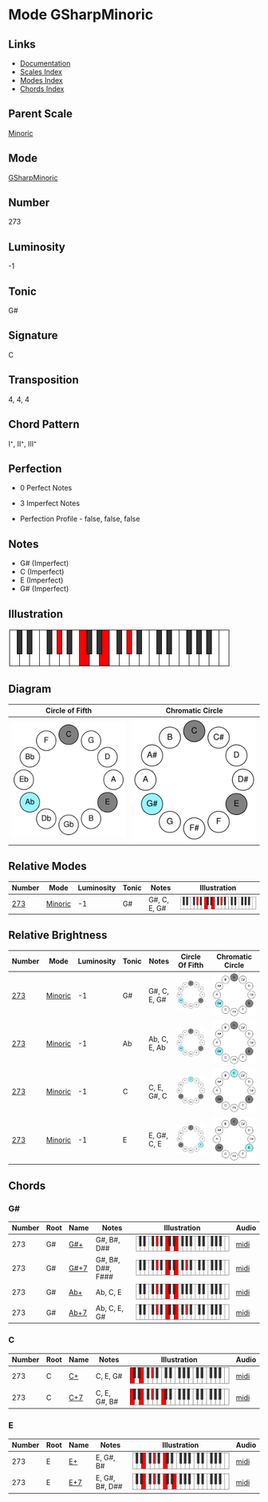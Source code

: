 # Mode GSharpMinoric

## Links

- [Documentation](README.md)
- [Scales Index](Scales.md)
- [Modes Index](Modes.md)
- [Chords Index](Chords.md)

## Parent Scale

[Minoric](ScaleMinoric.md)

## Mode

[GSharpMinoric](ModeGSharpMinoric.md)

## Number

273

## Luminosity

-1

## Tonic

G#

## Signature

C

## Transposition

4, 4, 4

## Chord Pattern

I⁺, II⁺, III⁺

## Perfection

 - 0 Perfect Notes

 - 3 Imperfect Notes

 - Perfection Profile - false, false, false

## Notes

- G# (Imperfect)
- C (Imperfect)
- E (Imperfect)
- G# (Imperfect)

## Illustration

![GSharpMinoric](ModeGSharpMinoric.png)

## Diagram

| Circle of Fifth | Chromatic Circle |
|-----------------|------------------|
| ![GSharpMinoric](CircleOfFifthModeGSharpMinoric.svg) | ![GSharpMinoric](ChromaticCircleModeGSharpMinoric.svg) |
## Relative Modes

| Number | Mode | Luminosity | Tonic | Notes | Illustration |
|--------|------|------------|-------|-------|--------------|
| [273](https://ianring.com/musictheory/scales/273) | [Minoric](ModeMinoric.md) | -1 | G# | G#, C, E, G# | ![GSharpMinoric](ModeGSharpMinoric.png) |
## Relative Brightness

| Number | Mode | Luminosity | Tonic | Notes | Circle Of Fifth | Chromatic Circle |
|--------|------|------------|-------|-------|-----------------|------------------|
| [273](https://ianring.com/musictheory/scales/273) | [Minoric](ModeMinoric.md) | -1 | G# | G#, C, E, G# | ![GSharpMinoric](CircleOfFifthModeGSharpMinoric.svg) | ![GSharpMinoric](ChromaticCircleModeGSharpMinoric.svg) |
| [273](https://ianring.com/musictheory/scales/273) | [Minoric](ModeMinoric.md) | -1 | Ab | Ab, C, E, Ab | ![AFlatMinoric](CircleOfFifthModeAFlatMinoric.svg) | ![AFlatMinoric](ChromaticCircleModeAFlatMinoric.svg) |
| [273](https://ianring.com/musictheory/scales/273) | [Minoric](ModeMinoric.md) | -1 | C | C, E, G#, C | ![CNaturalMinoric](CircleOfFifthModeCNaturalMinoric.svg) | ![CNaturalMinoric](ChromaticCircleModeCNaturalMinoric.svg) |
| [273](https://ianring.com/musictheory/scales/273) | [Minoric](ModeMinoric.md) | -1 | E | E, G#, C, E | ![ENaturalMinoric](CircleOfFifthModeENaturalMinoric.svg) | ![ENaturalMinoric](ChromaticCircleModeENaturalMinoric.svg) |

## Chords

### G#

| Number | Root | Name | Notes | Illustration | Audio |
|--------|------|------|-------|--------------|-------|
| 273 | G# | [G#+](ChordGSharpAugmented.md) | G#, B#, D## | ![G#+](ChordGSharpAugmentedRootPosition.png) | [midi](ChordGSharpAugmentedRootPosition.mid) |
| 273 | G# | [G#+7](ChordGSharpAugmentedAugmentedSeventh.md) | G#, B#, D##, F### | ![G#+7](ChordGSharpAugmentedAugmentedSeventhRootPosition.png) | [midi](ChordGSharpAugmentedAugmentedSeventhRootPosition.mid) |
| 273 | G# | [Ab+](ChordAFlatAugmented.md) | Ab, C, E | ![Ab+](ChordAFlatAugmentedRootPosition.png) | [midi](ChordAFlatAugmentedRootPosition.mid) |
| 273 | G# | [Ab+7](ChordAFlatAugmentedAugmentedSeventh.md) | Ab, C, E, G# | ![Ab+7](ChordAFlatAugmentedAugmentedSeventhRootPosition.png) | [midi](ChordAFlatAugmentedAugmentedSeventhRootPosition.mid) |

### C

| Number | Root | Name | Notes | Illustration | Audio |
|--------|------|------|-------|--------------|-------|
| 273 | C | [C+](ChordCNaturalAugmented.md) | C, E, G# | ![C+](ChordCNaturalAugmentedRootPosition.png) | [midi](ChordCNaturalAugmentedRootPosition.mid) |
| 273 | C | [C+7](ChordCNaturalAugmentedAugmentedSeventh.md) | C, E, G#, B# | ![C+7](ChordCNaturalAugmentedAugmentedSeventhRootPosition.png) | [midi](ChordCNaturalAugmentedAugmentedSeventhRootPosition.mid) |

### E

| Number | Root | Name | Notes | Illustration | Audio |
|--------|------|------|-------|--------------|-------|
| 273 | E | [E+](ChordENaturalAugmented.md) | E, G#, B# | ![E+](ChordENaturalAugmentedRootPosition.png) | [midi](ChordENaturalAugmentedRootPosition.mid) |
| 273 | E | [E+7](ChordENaturalAugmentedAugmentedSeventh.md) | E, G#, B#, D## | ![E+7](ChordENaturalAugmentedAugmentedSeventhRootPosition.png) | [midi](ChordENaturalAugmentedAugmentedSeventhRootPosition.mid) |

